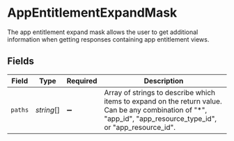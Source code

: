# AppEntitlementExpandMask

The app entitlement expand mask allows the user to get additional information when getting responses containing app entitlement views.


## Fields

| Field                                                                                                                                                          | Type                                                                                                                                                           | Required                                                                                                                                                       | Description                                                                                                                                                    |
| -------------------------------------------------------------------------------------------------------------------------------------------------------------- | -------------------------------------------------------------------------------------------------------------------------------------------------------------- | -------------------------------------------------------------------------------------------------------------------------------------------------------------- | -------------------------------------------------------------------------------------------------------------------------------------------------------------- |
| `paths`                                                                                                                                                        | *string*[]                                                                                                                                                     | :heavy_minus_sign:                                                                                                                                             | Array of strings to describe which items to expand on the return value. Can be any combination of "*", "app_id", "app_resource_type_id", or "app_resource_id". |